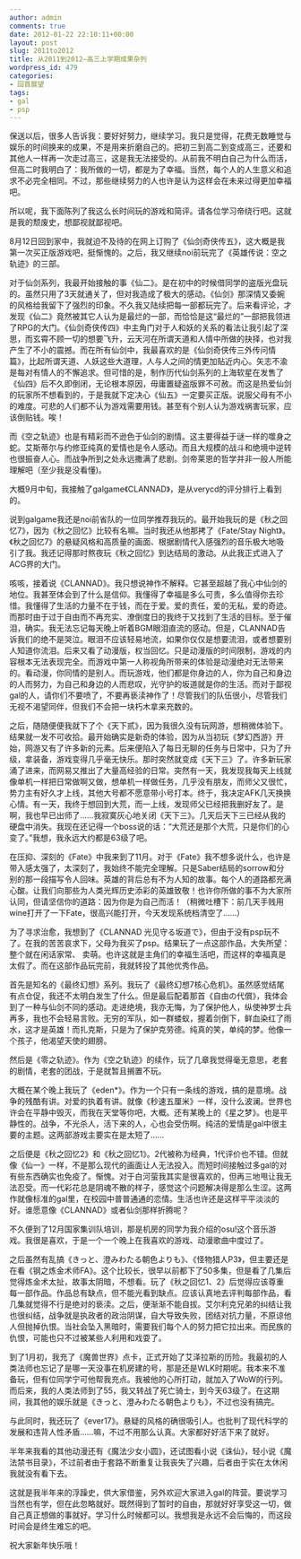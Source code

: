 ```yaml
---
author: admin
comments: true
date: 2012-01-22 22:10:11+00:00
layout: post
slug: 2011to2012
title: 从2011到2012—高三上学期成果杂列
wordpress_id: 479
categories:
- 回首展望
tags:
- gal
- psp
---
```


保送以后，很多人告诉我：要好好努力，继续学习。我只是觉得，花费无数睡觉与娱乐的时间换来的成果，不是用来折磨自己的。把初三到高二到变成高三，还要和其他人一样再一次走过高三，这是我无法接受的。从前我不明白自己为什么而活，但高二时我明白了：我所做的一切，都是为了幸福。当然，每个人的人生意义和追求不必完全相同。不过，那些继续努力的人也许是认为这样会在未来过得更加幸福吧。

所以呢，我下面陈列了我这么长时间玩的游戏和简评。请各位学习帝绕行吧。这就是我的颓废史，想鄙视就鄙视吧。

8月12日回到家中，我就迫不及待的在网上订购了《仙剑奇侠传五》，这大概是我第一次买正版游戏吧，挺惭愧的。之后，我又继续noi前玩完了《英雄传说：空之轨迹》的三部。

对于仙剑系列，我最开始接触的事《仙二》。是在初中的时候借同学的盗版光盘玩的。虽然只用了3天就通关了，但对我造成了极大的感动。《仙剑》那深情又委婉的风格给我留下了强烈的印象。不久我又陆续把每一部都玩完了。后来看评论，才发现《仙二》竟然被其它人认为是最烂的一部，而恰恰是这“最烂的”一部把我领进了RPG的大门。《仙剑奇侠传四》中主角门对于人和妖的关系的看法让我引起了深思，而玄霄不顾一切的想要飞升，云天河在所谓天道和人情中所做的抉择，也对我产生了不小的震撼。而在所有仙剑中，我最喜欢的是《仙剑奇侠传三外传问情篇》，比起所谓天道、人妖这些大道理，人与人之间的情更加贴近内心。矢志不渝是每对有情人的不懈追求。但可惜的是，制作历代仙剑系列的上海软星在发售了《仙四》后不久即倒闭，无论根本原因，毋庸置疑盗版罪不可赦。而这是热爱仙剑的玩家所不想看到的，于是我就下定决心《仙五》一定要买正版。说服父母有不小的难度。可悲的人们都不认为游戏需要用钱。甚至有个别人认为游戏祸害玩家，应该倒贴钱。唉！

而《空之轨迹》也是有精彩而不逊色于仙剑的剧情。这主要得益于谜一样的噬身之蛇。艾斯蒂尔与约修亚纯真的爱情也是令人感动。而且大规模的战斗和绝境中逆转也很振奋人心。而战争所到之处永远撒满了悲剧。剑帝莱恩的哲学并非一般人所能理解吧（至少我是没看懂)。

大概9月中旬，我接触了galgame《CLANNAD》，是从verycd的评分排行上看到的。

说到galgame我还是noi前省队的一位同学推荐我玩的。最开始我玩的是《秋之回忆7》，因为《秋之回忆》比较有名嘛。当时我还从他那拷了《Fate/Stay Night》。《秋之回忆7》的悬疑风格和高质量的画面、根据剧情代入感强烈的音乐极大地吸引了我。我还记得那时熬夜玩《秋之回忆》到达结局的激动。从此我正式进入了ACG界的大门。

咳咳，接着说《CLANNAD》。我只想说神作不解释。它甚至超越了我心中仙剑的地位。我甚至体会到了什么是信仰。我懂得了幸福是多么可贵，多么值得你去珍惜。我懂得了生活的力量不在于钱，而在于爱。爱的责任，爱的无私，爱的奇迹。而那时由于过于自由而不再充实、潦倒度日的我终于又找到了生活的目标。至于催泪，确实。我无法忘记每天晚上听着BGM眼泪直流的感动。但是，CLANNAD告诉我们的绝不是哭泣。眼泪不应该轻易地流，如果你仅仅是想要流泪，或者想要别人知道你流泪。后来又看了动漫版，权当回忆。只是动漫版的时间限制，游戏的内容根本无法表现完全。而游戏中第一人称视角所带来的体验是动漫绝对无法带来的。看动漫，你同情的是别人。而玩游戏，他们都是你身边的人，你为自己和身边的人而努力，为自己和身边的人而悲叹，光守护的坂道就是你的生活。而对于鄙视gal的人，请你们不要喷了，不要再亵渎神作了！尽管我们的队伍很小，尽管我们无视不渴望同伴，但我们不会把一块朽木拿来充数的。

之后，随随便便我就下了个《天下贰》，因为我很久没有玩网游，想稍微体验下。结果就一发不可收拾。最开始确实是新奇的体验，因为从当初玩《梦幻西游》开始，网游又有了许多新的元素。后来便陷入了每日无聊的任务与日常中，只为了升级，拿装备，游戏变得几乎毫无快乐。那时突然就变成《天下三》了。许多新玩家涌了进来，而网易又推出了大量高经验的日常。突然有一天，我发现我每天上线就像单机一样把日常做啊又做，想单机一样做任务，几乎没有朋友，而师父又很忙，势力主有好久才上线，其他大号都不愿意带小号打本。终于，我决定AFK几天换换心情。有一天，我终于想回到大荒，而一上线，发现师父已经把我删好友了。是啊，我也早已出师了……我寂寞灰心地关闭《天下三》。几天后天下三已经从我的硬盘中消失。我现在还记得一个boss说的话：“大荒还是那个大荒，只是你们的心变了。”我想，我永远大约都是63级了吧。

在压抑、深刻的《Fate》中我来到了11月。对于《Fate》我不想多说什么，也许是带入感太强了，太深刻了，我始终不能完全理解。只是Saber结局的sorrow和分别的那一段描写令人回味。英雄的背后总有不为人知的故事。每个人的道路都充满心酸。让我们向那些为人类光辉历史添彩的英雄致敬！也许你所做的事不为大家所认同，但请坚信你的道路：因为你是为自己而活！（稍微吐槽下：前几天手贱用wine打开了一下Fate，很高兴能打开，今天发现系统档清空了……）

为了寻求治愈，我想到了《CLANNAD 光见守る坂道で》，但由于没有psp玩不了。在我的苦苦哀求下，父母为我买了psp。结果玩了一点这部作品，大失所望：整个就在闲话家常、 卖萌。也许这就是主角们的幸福生活吧，而这样的幸福真是太假了。而在这部作品玩完前，我就转投了其他优秀作品。

首先是知名的《最终幻想》系列。我玩了《最终幻想7核心危机》。虽然感觉结尾有点仓促，我还不太明白发生了什么。但是最后配着那首《自由の代償》，我体会到了一种与仙剑不同的感动。走进绝境，我亦无悔，为了保护他人，纵使神罗士兵再多，我也不会轻易言败。无穷的军队，如一群蝼蚁，握着剑倒下，鲜血染红了雨水，这才是英雄！而扎克斯，只是为了保护克劳德。纯真的笑，单纯的梦。他像一个孩子，他渴望天使的翅膀。

然后是《零之轨迹》。作为《空之轨迹》的续作，玩了几章我觉得毫无意思，老套的剧情，老套的团战，于是就暂且搁置不玩。

大概在某个晚上我玩了《eden*》。作为一个只有一条线的游戏，搞的是意境。战争的残酷有讲。对爱的执着有讲。就像《秒速五厘米》一样，没什么波澜。世界也许会在平静中毁灭，而我在天堂等你吧，大概。还有某晚上的《星之梦》。也是平静性的。战争，不光杀人，活下来的人，心也会受伤啊。纯洁的爱情是gal中很主要的主题。这两部游戏主要实在是太短了……

之后便是《秋之回忆2》和《秋之回忆1》。2代被称为经典，1代评价也不错。但就像《仙一》一样，不是那么现代的画面让人无法投入。而短时间接触过多gal的对有些东西确实也免疫了。惭愧。对于白河萤我其实是很喜欢的，但再三地甩让我无法忍受。而一代彩花总是阴魂不散的样子，感觉这个问题解决得是那么生涩。这两作就像标准的gal里，在校园中普普通通的恋情。生活也许还是这样平平淡淡的好。谁愿意像《CLANNAD》或者仙剑那样折腾呢？

不久便到了12月国家集训队培训，那是机房的同学为我介绍的osu!这个音乐游戏。我很是喜欢，于是一个一个晚上在我喜欢的游戏、动漫歌曲中度过了。

之后虽然有乱搞《きっと、澄みわたる朝色よりも》、《怪物猎人P3》，但主要还是在看《钢之炼金术师FA》。这个比较长，很早以前都下了50多集，但是看了几集后觉得炼金术太扯，故事太阴暗，不想看。玩了《秋之回忆1、2》后觉得应该尊重每一部作品。作品总有缺点，但不能光看到缺点。应该认真地去评判每部作品，看几集就觉得不行是绝对的亵渎。之后，便渐渐不能自拔。艾尔利克兄弟的纠结让我也很纠结，战争就是执政者的政治阴谋，自大导致失败，团结对抗力量，不原谅他人但抛掉仇恨。当社会坠入黑暗时，需要我们每个人的努力把它拉出来。而民族的仇恨，可能也只不过被某些人利用和戏耍了。

到了1月初，我充了《魔兽世界》点卡，正式开始了艾泽拉斯的历险。我最初的人类法师也忘记了是哪一天没事在机房建的号，那是还是WLK时期呢。我本来不准备玩，但有位同学宁可他帮我充点。我被他的心所打动，就加入了WoW的行列。而后来，我的人类法师到了55，我又转战了死亡骑士，到今天63级了。在这期间，我其他的娱乐就是《きっと、澄みわたる朝色よりも》，不过也没有搞完。



与此同时，我还玩了《ever17》。悬疑的风格的确很吸引人。也批判了现代科学的发展和违背人性矛盾……嘛，不过不用那么认真。大家都好好活下来了就好。

半年来我看的其他动漫还有《魔法少女小圆》，还试图看小说《诛仙》，轻小说《魔法禁书目录》，不过前者由于套路不断重复让我丧失了兴趣，后者由于实在太休闲我就没有看下去。

这就是我半年来的浮躁史，供大家借鉴，另外欢迎大家进入gal的阵营。要说学习当然也有学，但在此忽略就好。既然得到了暂时的自由，那就好好享受这一切，做自己真正想做的事就好。学习什么时候都可以。我想我是永远不会后悔的，而这段时间会是终生难忘的吧。

祝大家新年快乐哦！
